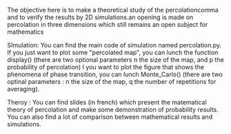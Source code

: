 The objective here is to make a theoretical study of the percolationcomma and to verify the results by 2D simulations.an opening is made on percolation in three dimensions which still remains an open subject for mathematics

SImulation:
You can find the main code of simulation named percolation.py. 
If you just want to plot some "percolated map", you can lunch the function display() (there are two optional parameters n the size of the map, and p the probability of percolation)
I you want to plot the figure that shows the phenomena of  phase transition, you can lunch Monte_Carlo() (there are two optinal parameters : n the size of the map, q the number of repetitions for averaging).


Theroy : 
You can find slides (in french) which present the matematical theory of percolation and make some demonstration of probability results. You can also find a lot of comparison between mathematical results and simulations. 
